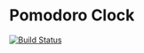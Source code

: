 # Pomodoro Clock
[![Build Status](https://travis-ci.org/manonja/pomodoro_clock.svg?branch=master)](https://travis-ci.org/manonja/pomodoro_clock)
